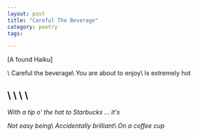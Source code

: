 ```yaml
---
layout: post
title: "Careful The Beverage"
category: poetry
tags:

---
```

[A found Haiku]

\\
Careful the beverage\\
You are about to enjoy\\
Is extremely hot

\\
\\
\\
\\
---


*With a tip o' the hat to Starbucks ... it's*

*Not easy being*\\
*Accidentally brilliant*\\
*On a coffee cup*
